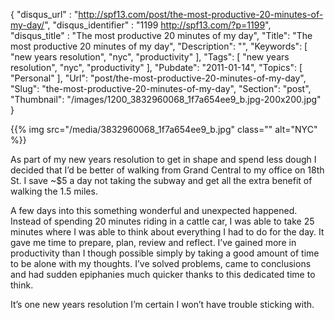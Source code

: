 {
	"disqus_url" : "http://spf13.com/post/the-most-productive-20-minutes-of-my-day/",
	"disqus_identifier" : "1199 http://spf13.com/?p=1199",
	"disqus_title" : "The most productive 20 minutes of my day",
	"Title": "The most productive 20 minutes of my day",
	"Description": "",
	"Keywords": [
		"new years resolution",
		"nyc",
		"productivity"
	],
	"Tags": [
		"new years resolution",
		"nyc",
		"productivity"
	],
	"Pubdate": "2011-01-14",
	"Topics": [
		"Personal"
	],
	"Url": "post/the-most-productive-20-minutes-of-my-day",
	"Slug": "the-most-productive-20-minutes-of-my-day",
	"Section": "post",
	"Thumbnail": "/images/1200_3832960068_1f7a654ee9_b.jpg-200x200.jpg"
}


{{% img src="/media/3832960068_1f7a654ee9_b.jpg" class="" alt="NYC" %}}

As part of my new years resolution to get in shape and spend less dough
I decided that I’d be better of walking from Grand Central to my office
on 18th St. I save ~$5 a day not taking the subway and get all the
extra benefit of walking the 1.5 miles.

A few days into this something wonderful and unexpected happened.
Instead of spending 20 minutes riding in a cattle car, I was able to
take 25 minutes where I was able to think about everything I had to do
for the day. It gave me time to prepare, plan, review and reflect. I’ve
gained more in productivity than I though possible simply by taking a
good amount of time to be alone with my thoughts. I’ve solved problems,
came to conclusions and had sudden epiphanies much quicker thanks to
this dedicated time to think.

It’s one new years resolution I’m certain I won’t have trouble sticking
with.
